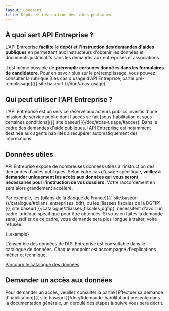 ```yaml
---
layout: usecases
title: Dépôt et instruction des aides publiques
---
```


## À quoi sert API Entreprise ?

L'API Entreprise **facilite le dépôt et l'instruction des demandes d'aides publiques** en permettant aux instructeurs d'obtenir les données et documents justificatifs sans les demander aux entreprises et associations.

Il est même possible de **préremplir certaines données dans les formulaires de candidature**. Pour en savoir plus sur le préremplissage, vous pouvez consulter la rubrique [Les cas d'usage d'API Entreprise, partie pré-remplissage]({{ site.baseurl }}/doc/#cas-usage).

## Qui peut utiliser l'API Entreprise ?

L'API Entreprise est un service réservé aux acteurs publics investis d'une mission de service public dont l'accès se fait [sous habilitation et sous certaines conditions]({{ site.baseurl }}/doc/#cas-usage/#acces).
Dans le cadre des demandes d'aide publiques, l’API Entreprise est notamment destinée aux agents habilités à récupérer automatiquement des informations.

## Données utiles

API Entreprise expose de nombreuses données utiles à l'instruction des demandes d'aides publiques. Selon votre cas d'usage spécifique, **veillez à demander uniquement les accès aux données qui vous seront nécessaires pour l'instruction de vos dossiers.** Votre raccordement en sera alors grandement accéléré.


Par exemple, les [bilans de la Banque de France]({{ site.baseurl }}/catalogue/#bilans_entreprises_bdf), ou les [liasses fiscales de la DGFIP]({{ site.baseurl }}/catalogue/#liasses_fiscales_dgfip), nécessitent d'avoir un cadre juridique spécifique pour être obtenues. Si vous en faîtes la demande sans justifier de ce cadre, votre demande sera plus longue à traiter, voire refusée.

{:.example}

L'ensemble des données de l’API Entreprise est consultable dans le catalogue de données. Chaque endpoint est accompagné d'explications métier et technique.

  <a class="tpl-button tpl-button--primary" href="{{ site.baseurl }}/catalogue/">Parcourir le catalogue des données</a>


## Demander un accès aux données

Pour demander un accès, veuillez consulter la partie [Effectuer sa demande d'habilitation]({{ site.baseurl }}/doc/#demande-habilitation) présente dans la documentation générale, un déroulé des étapes à suivre vous sera décrit.


